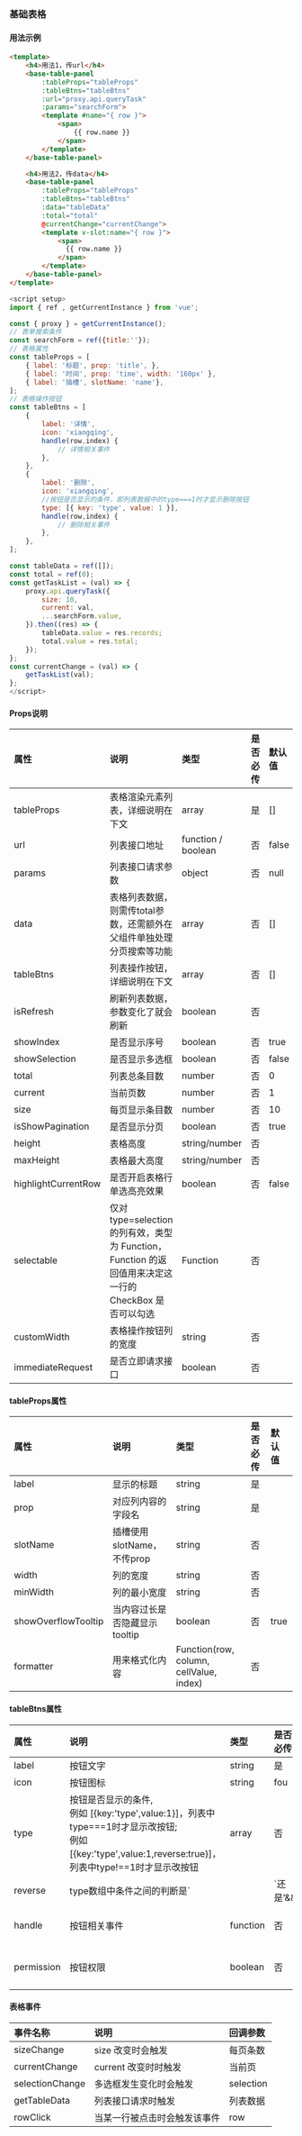 ### 基础表格

#### 用法示例
``` html
<template>
	<h4>用法1，传url</h4>
	<base-table-panel
		:tableProps="tableProps"
		:tableBtns="tableBtns"
		:url="proxy.api.queryTask"
		:params="searchForm">
		<template #name="{ row }">
			<span>
				{{ row.name }}
			</span>
		</template>
	</base-table-panel>

	<h4>用法2，传data</h4>
	<base-table-panel
		:tableProps="tableProps"
		:tableBtns="tableBtns"
		:data="tableData"
		:total="total"
		@currentChange="currentChange">
		<template v-slot:name="{ row }">
			<span>
			  {{ row.name }}
			</span>
		</template>
	</base-table-panel>
</template>
```
```js
<script setup>
import { ref , getCurrentInstance } from 'vue';

const { proxy } = getCurrentInstance();
// 表单搜索条件
const searchForm = ref({title:''});
// 表格属性
const tableProps = [
	{ label: '标题', prop: 'title', },
	{ label: '时间', prop: 'time', width: '160px' },
	{ label: '插槽', slotName: 'name'},
];
// 表格操作按钮
const tableBtns = [
	{
		label: '详情',
		icon: 'xiangqing',
		handle(row,index) {
			// 详情相关事件
		},
	},
	{
		label: '删除',
		icon: 'xiangqing',
		//按钮是否显示的条件，即列表数据中的type===1时才显示删除按钮
		type: [{ key: 'type', value: 1 }],
		handle(row,index) {
			// 删除相关事件
		},
	},
];

const tableData = ref([]);
const total = ref(0);
const getTaskList = (val) => {
	proxy.api.queryTask({
		size: 10,
		current: val,
		...searchForm.value,
	}).then((res) => {
		tableData.value = res.records;
		total.value = res.total;
	});
};
const currentChange = (val) => {
	getTaskList(val);
};
</script>
```

#### Props说明
属性 | 说明 | 类型 | 是否必传 | 默认值
:--- | :--- | :--- | :--- | :---
tableProps | 表格渲染元素列表，详细说明在下文 | array | 是 | []
url | 列表接口地址 | function / boolean | 否 | false
params | 列表接口请求参数 | object | 否 | null
data | 表格列表数据，则需传total参数，还需额外在父组件单独处理分页搜索等功能 | array | 否 | []
tableBtns | 列表操作按钮，详细说明在下文 | array | 否 | []
isRefresh | 刷新列表数据，参数变化了就会刷新 | boolean | 否 | 
showIndex | 是否显示序号 | boolean | 否 | true
showSelection | 是否显示多选框 | boolean | 否 | false
total | 列表总条目数 | number | 否 | 0
current | 当前页数 | number | 否 | 1
size | 每页显示条目数 | number | 否 | 10
isShowPagination | 是否显示分页 | boolean | 否 | true
height | 表格高度 | string/number | 否 | 
maxHeight | 表格最大高度 | string/number | 否 | 
highlightCurrentRow | 是否开启表格行单选高亮效果 | boolean | 否 | false
selectable | 仅对 type=selection 的列有效，类型为 Function，Function 的返回值用来决定这一行的 CheckBox 是否可以勾选 | Function | 否 | 
customWidth | 表格操作按钮列的宽度 | string | 否 | 
immediateRequest | 是否立即请求接口 | boolean | 否 | | true


#### tableProps属性
属性 | 说明 | 类型 | 是否必传 | 默认值
:--- | :--- | :--- | :--- | :---
label | 显示的标题 | string | 是 | 
prop | 对应列内容的字段名 | string | 是 |
slotName | 插槽使用slotName，不传prop | string | 否 |
width | 列的宽度 | string | 否 |
minWidth | 列的最小宽度 | string | 否 |
showOverflowTooltip | 当内容过长是否隐藏显示 tooltip | boolean | 否 | true
formatter | 用来格式化内容 | Function(row, column, cellValue, index) | 否 | 

#### tableBtns属性
属性 | 说明 | 类型 | 是否必传 | 默认值
:--- | :--- | :--- | :--- | :---
label | 按钮文字 | string | 是 | 
icon | 按钮图标 | string | fou |
type | 按钮是否显示的条件,<br>例如 [{key:'type',value:1}]，列表中type===1时才显示改按钮;<br>例如 [{key:'type',value:1,reverse:true}]，列表中type!==1时才显示改按钮| array | 否 | 不传默认显示
reverse | type数组中条件之间的判断是`||`还是’&&‘ | function | 否 | 默认是`||`，传true则是&&
handle | 按钮相关事件 | function | 否 | 回调参数有scope.row, scope.$index
permission | 按钮权限 | boolean | 否 | 不传默认有权限，false 没权限



#### 表格事件
事件名称 | 说明 | 回调参数 
:--- | :--- | :--- | 
sizeChange | size 改变时会触发 | 每页条数
currentChange | current 改变时时触发 | 当前页
selectionChange | 多选框发生变化时会触发 | selection
getTableData | 列表接口请求时触发 | 列表数据
rowClick | 当某一行被点击时会触发该事件 | row